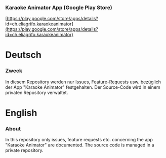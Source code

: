 ### Karaoke Animator App (Google Play Store)

[https://play.google.com/store/apps/details?id=ch.eliagrifo.karaokeanimator](https://play.google.com/store/apps/details?id=ch.eliagrifo.karaokeanimator)

# Deutsch
### Zweck

In diesem Repository werden nur Issues, Feature-Requests usw. bezüglich der App "Karaoke Animator" festgehalten. Der Source-Code wird in einem privaten Repository verwaltet.

# English
### About

In this repository only issues, feature requests etc. concerning the app "Karaoke Animator" are documented. The source code is managed in a private repository.
